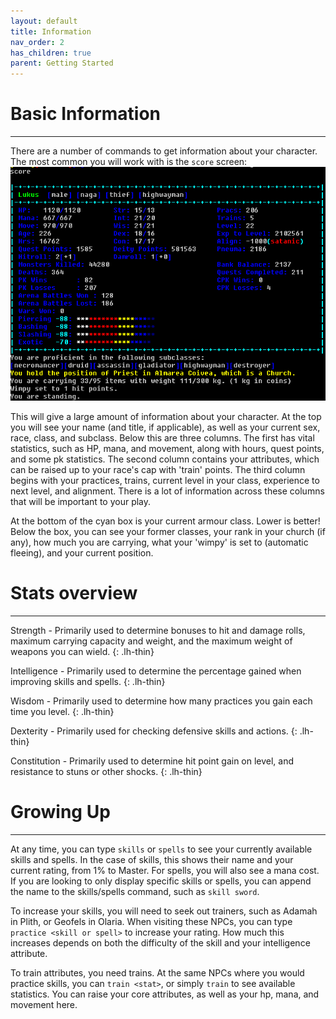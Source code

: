 ```yaml
---
layout: default
title: Information
nav_order: 2
has_children: true
parent: Getting Started
---
```


# Basic Information
---
There are a number of commands to get information about your character. The most common you will work with is the `score` screen:
![](assets/score.png)

This will give a large amount of information about your character. At the top you will see your name (and title, if applicable), as well as your current sex, race, class, and subclass.
Below this are three columns. The first has vital statistics, such as HP, mana, and movement, along with hours, quest points, and some pk statistics. The second column contains your attributes, which can be raised up to your race's cap with 'train' points.
The third column begins with your practices, trains, current level in your class, experience to next level, and alignment. There is a lot of information across these columns that will be important to your play.

At the bottom of the cyan box is your current armour class. Lower is better!
Below the box, you can see your former classes, your rank in your church (if any), how much you are carrying, what your 'wimpy' is set to (automatic fleeing), and your current position.

# Stats overview
---
Strength - Primarily used to determine bonuses to hit and damage rolls, maximum carrying capacity and weight, and the maximum weight of weapons you can wield.
{: .lh-thin}

Intelligence - Primarily used to determine the percentage gained when improving skills and spells.
{: .lh-thin}

Wisdom - Primarily used to determine how many practices you gain each time you level.
{: .lh-thin}

Dexterity - Primarily used for checking defensive skills and actions.
{: .lh-thin}

Constitution - Primarily used to determine hit point gain on level, and resistance to stuns or other shocks.
{: .lh-thin}

# Growing Up
---
At any time, you can type `skills` or `spells` to see your currently available skills and spells. In the case of skills, this shows their name and your current rating, from 1% to Master. For spells, you will also see a mana cost. If you are looking to only display specific skills or spells, you can append the name to the skills/spells command, such as `skill sword`.

To increase your skills, you will need to seek out trainers, such as Adamah in Plith, or Geofels in Olaria. When visiting these NPCs, you can type `practice <skill or spell>` to increase your rating. How much this increases depends on both the difficulty of the skill and your intelligence attribute.

To train attributes, you need trains. At the same NPCs where you would practice skills, you can `train <stat>`, or simply `train` to see available statistics. You can raise your core attributes, as well as your hp, mana, and movement here.